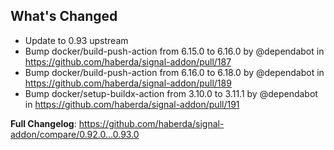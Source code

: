## What's Changed
* Update to 0.93 upstream
* Bump docker/build-push-action from 6.15.0 to 6.16.0 by @dependabot in https://github.com/haberda/signal-addon/pull/187
* Bump docker/build-push-action from 6.16.0 to 6.18.0 by @dependabot in https://github.com/haberda/signal-addon/pull/189
* Bump docker/setup-buildx-action from 3.10.0 to 3.11.1 by @dependabot in https://github.com/haberda/signal-addon/pull/191


**Full Changelog**: https://github.com/haberda/signal-addon/compare/0.92.0...0.93.0